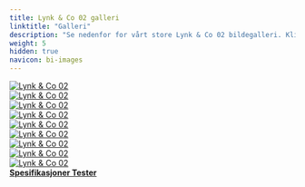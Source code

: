 ```yaml
---
title: Lynk & Co 02 galleri
linktitle: "Galleri"
description: "Se nedenfor for vårt store Lynk & Co 02 bildegalleri. Klikk på bildene for høyoppløselige versjoner."
weight: 5
hidden: true
navicon: bi-images
---
```

<!-- markdownlint-disable MD033 -->
<div class="row" id ="my-gallery">
	<div class="pswp-grid-item col-6 col-md-4">
		<a href="https://media.evkx.net/multimedia/models/lynk_and_co/02/02/details_1.jpg"
data-pswp-src="https://media.evkx.net/multimedia/models/lynk_and_co/02/02/details_1.jpg"
data-pswp-width="1920"
data-pswp-height="1920" 
target="_blank">
			<img src="https://media.evkx.net/multimedia/models/lynk_and_co/02/02/details_1_xst.jpg" alt="Lynk & Co 02" class="img-fluid " />
		</a>
	</div>
	<div class="pswp-grid-item col-6 col-md-4">
		<a href="https://media.evkx.net/multimedia/models/lynk_and_co/02/02/exterior_1.jpg"
data-pswp-src="https://media.evkx.net/multimedia/models/lynk_and_co/02/02/exterior_1.jpg"
data-pswp-width="3000"
data-pswp-height="2250" 
target="_blank">
			<img src="https://media.evkx.net/multimedia/models/lynk_and_co/02/02/exterior_1_xst.jpg" alt="Lynk & Co 02" class="img-fluid " />
		</a>
	</div>
	<div class="pswp-grid-item col-6 col-md-4">
		<a href="https://media.evkx.net/multimedia/models/lynk_and_co/02/02/exterior_2.jpg"
data-pswp-src="https://media.evkx.net/multimedia/models/lynk_and_co/02/02/exterior_2.jpg"
data-pswp-width="3000"
data-pswp-height="3000" 
target="_blank">
			<img src="https://media.evkx.net/multimedia/models/lynk_and_co/02/02/exterior_2_xst.jpg" alt="Lynk & Co 02" class="img-fluid " />
		</a>
	</div>
	<div class="pswp-grid-item col-6 col-md-4">
		<a href="https://media.evkx.net/multimedia/models/lynk_and_co/02/02/exterior_3.jpg"
data-pswp-src="https://media.evkx.net/multimedia/models/lynk_and_co/02/02/exterior_3.jpg"
data-pswp-width="3000"
data-pswp-height="2250" 
target="_blank">
			<img src="https://media.evkx.net/multimedia/models/lynk_and_co/02/02/exterior_3_xst.jpg" alt="Lynk & Co 02" class="img-fluid " />
		</a>
	</div>
	<div class="pswp-grid-item col-6 col-md-4">
		<a href="https://media.evkx.net/multimedia/models/lynk_and_co/02/02/exterior_4.jpg"
data-pswp-src="https://media.evkx.net/multimedia/models/lynk_and_co/02/02/exterior_4.jpg"
data-pswp-width="3000"
data-pswp-height="2250" 
target="_blank">
			<img src="https://media.evkx.net/multimedia/models/lynk_and_co/02/02/exterior_4_xst.jpg" alt="Lynk & Co 02" class="img-fluid " />
		</a>
	</div>
	<div class="pswp-grid-item col-6 col-md-4">
		<a href="https://media.evkx.net/multimedia/models/lynk_and_co/02/02/frontseats_1.jpg"
data-pswp-src="https://media.evkx.net/multimedia/models/lynk_and_co/02/02/frontseats_1.jpg"
data-pswp-width="1920"
data-pswp-height="1920" 
target="_blank">
			<img src="https://media.evkx.net/multimedia/models/lynk_and_co/02/02/frontseats_1_xst.jpg" alt="Lynk & Co 02" class="img-fluid " />
		</a>
	</div>
	<div class="pswp-grid-item col-6 col-md-4">
		<a href="https://media.evkx.net/multimedia/models/lynk_and_co/02/02/headlights_1.jpg"
data-pswp-src="https://media.evkx.net/multimedia/models/lynk_and_co/02/02/headlights_1.jpg"
data-pswp-width="3000"
data-pswp-height="2250" 
target="_blank">
			<img src="https://media.evkx.net/multimedia/models/lynk_and_co/02/02/headlights_1_xst.jpg" alt="Lynk & Co 02" class="img-fluid " />
		</a>
	</div>
	<div class="pswp-grid-item col-6 col-md-4">
		<a href="https://media.evkx.net/multimedia/models/lynk_and_co/02/02/main_1.jpg"
data-pswp-src="https://media.evkx.net/multimedia/models/lynk_and_co/02/02/main_1.jpg"
data-pswp-width="3000"
data-pswp-height="2250" 
target="_blank">
			<img src="https://media.evkx.net/multimedia/models/lynk_and_co/02/02/main_1_xst.jpg" alt="Lynk & Co 02" class="img-fluid " />
		</a>
	</div>
	<div class="pswp-grid-item col-6 col-md-4">
		<a href="https://media.evkx.net/multimedia/models/lynk_and_co/02/02/screens_1.jpg"
data-pswp-src="https://media.evkx.net/multimedia/models/lynk_and_co/02/02/screens_1.jpg"
data-pswp-width="1920"
data-pswp-height="1920" 
target="_blank">
			<img src="https://media.evkx.net/multimedia/models/lynk_and_co/02/02/screens_1_xst.jpg" alt="Lynk & Co 02" class="img-fluid " />
		</a>
	</div>
</div>
<script type="module">
  import PhotoSwipeLightbox from '/js/photoswipe-lightbox.esm.js';
    const lightbox = new PhotoSwipeLightbox({
       gallery: '#my-gallery',
        children: 'a',
        pswpModule: () => import('/js/photoswipe.esm.js')
    });
lightbox.init();
</script>
<div class="mt-3 mb-3">
<a href="../specifications/" class="text-decoration-none text-black">
<strong><i class="bi-arrow-left"></i> Spesifikasjoner </strong>
</a>
<a href="../reviews/" class="text-decoration-none text-black float-end">
<strong>Tester <i class="bi-arrow-right"></i></strong>
</a>
</div>
